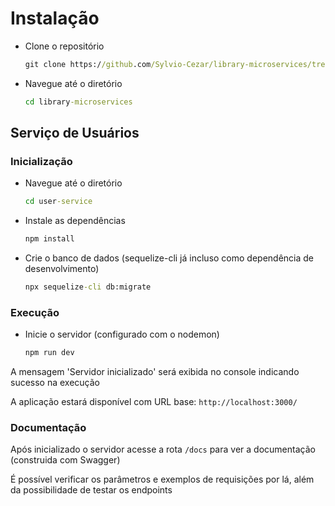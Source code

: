 # Instalação

- Clone o repositório
    ```cmd
    git clone https://github.com/Sylvio-Cezar/library-microservices/tree/RotaGetUserID
    ```

- Navegue até o diretório
    ```cmd
    cd library-microservices
    ```

## Serviço de Usuários

### Inicialização

- Navegue até o diretório
    ```cmd
    cd user-service
    ```

- Instale as dependências 
    ```cmd
    npm install
    ```

- Crie o banco de dados (sequelize-cli já incluso como dependência de desenvolvimento)
    ```cmd
    npx sequelize-cli db:migrate
    ```

### Execução

- Inicie o servidor (configurado com o nodemon) 
    ```cmd
    npm run dev
    ```
A mensagem 'Servidor inicializado' será exibida no console indicando sucesso na execução

A aplicação estará disponível com URL base: `http://localhost:3000/`

### Documentação

Após inicializado o servidor acesse a rota `/docs` para ver a documentação (construida com Swagger)

É possível verificar os parâmetros e exemplos de requisições por lá, além da possibilidade de testar os endpoints